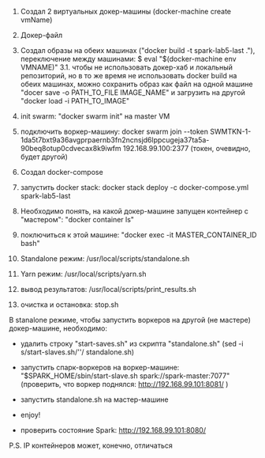 1. Создал 2 виртуальных докер-машины (docker-machine create vmName)
2. Докер-файл
3. Создал образы на обеих машинах ("docker build -t spark-lab5-last ."), переключение между машинами: $ eval "$(docker-machine env VMNAME)"
3.1. чтобы не использовать докер-хаб и локальный репозиторий, но в то же время не использовать docker build на обеих машинах, можно сохранить образ как файл на одной машине "docer save -o PATH_TO_FILE IMAGE_NAME" и загрузить на другой "docker load -i PATH_TO_IMAGE" 
4. init swarm: "docker swarm init" на master VM
5. подключить воркер-машину: docker swarm join --token SWMTKN-1-1da5t7bxt9a36avgprpaernb3fn2ncnsjd6lppcugeja37ta5a-90beq8otup0cdvecax8k9iwfm 192.168.99.100:2377   (токен, очевидно, будет другой)
6. Создал docker-compose 
7. запустить docker stack: docker stack deploy -c docker-compose.yml spark-lab5-last
8. Необходимо понять, на какой докер-машине запущен контейнер с "мастером": "docker container ls"
9. поключиться к этой машине: "docker exec -it MASTER_CONTAINER_ID bash"

10. Standalone режим: /usr/local/scripts/standalone.sh
11. Yarn режим: /usr/local/scripts/yarn.sh
12. вывод результатов: /usr/local/scripts/print_results.sh
13. очистка и остановка: stop.sh


В stanalone режиме, чтобы запустить воркеров на другой (не мастере) докер-машине, необходимо:

* удалить строку "start-saves.sh" из скрипта "standalone.sh" (sed -i s/start-slaves.sh/''/ standalone.sh)
* запустить спарк-воркеров на воркер-машине: "$SPARK_HOME/sbin/start-slave.sh spark://spark-master:7077" (проверить, что воркер поднялся: http://192.168.99.101:8081/ )
* запустить standalone.sh на мастер-машине 
* enjoy!

* проверить состояние Spark: http://192.168.99.101:8080/

P.S. IP контейнеров может, конечно, отличаться

